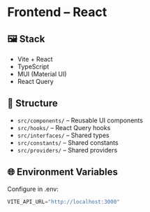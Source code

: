 # Frontend – React

## 🖼 Stack

- Vite + React
- TypeScript
- MUI (Material UI)
- React Query

## 📁 Structure

- `src/components/` – Reusable UI components
- `src/hooks/` – React Query hooks
- `src/interfaces/` – Shared types
- `src/constants/` – Shared constants
- `src/providers/` – Shared providers

## 🌐 Environment Variables

Configure in .env:

```ts
VITE_API_URL="http://localhost:3000"
```
